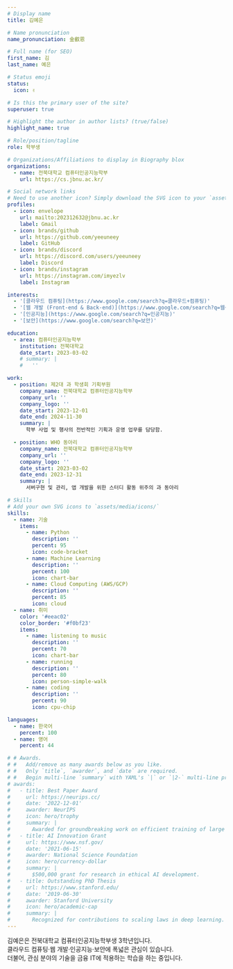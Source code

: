 ```yaml
---
# Display name
title: 김예은

# Name pronunciation
name_pronunciation: 金叡恩

# Full name (for SEO)
first_name: 김
last_name: 예은

# Status emoji
status:
  icon: ✌️

# Is this the primary user of the site?
superuser: true

# Highlight the author in author lists? (true/false)
highlight_name: true

# Role/position/tagline
role: 학부생

# Organizations/Affiliations to display in Biography blox
organizations:
  - name: 전북대학교 컴퓨터인공지능학부
    url: https://cs.jbnu.ac.kr/

# Social network links
# Need to use another icon? Simply download the SVG icon to your `assets/media/icons/` folder.
profiles:
  - icon: envelope
    url: mailto:202312632@jbnu.ac.kr
    label: Gmail
  - icon: brands/github
    url: https://github.com/yeeuneey
    label: GitHub
  - icon: brands/discord
    url: https://discord.com/users/yeeuneey
    label: Discord
  - icon: brands/instagram
    url: https://instagram.com/imyezlv
    label: Instagram

interests:
  - '[클라우드 컴퓨팅](https://www.google.com/search?q=클라우드+컴퓨팅)'
  - '[웹 개발 (Front-end & Back-end)](https://www.google.com/search?q=웹+개발+Front-end+Back-end)'
  - '[인공지능](https://www.google.com/search?q=인공지능)'
  - '[보안](https://www.google.com/search?q=보안)'

education:
  - area: 컴퓨터인공지능학부
    institution: 전북대학교
    date_start: 2023-03-02
    # summary: |
    #   ''

work:
  - position: 제2대 과 학생회 기획부원
    company_name: 전북대학교 컴퓨터인공지능학부
    company_url: ''
    company_logo: ''
    date_start: 2023-12-01
    date_end: 2024-11-30
    summary: |
      학부 사업 및 행사의 전반적인 기획과 운영 업무를 담당함.

  - position: WHO 동아리
    company_name: 전북대학교 컴퓨터인공지능학부
    company_url: ''
    company_logo: ''
    date_start: 2023-03-02
    date_end: 2023-12-31
    summary: |
      서버구현 및 관리, 앱 개발을 위한 스터디 활동 위주의 과 동아리

# Skills
# Add your own SVG icons to `assets/media/icons/`
skills:
  - name: 기술
    items:
      - name: Python
        description: ''
        percent: 95
        icon: code-bracket
      - name: Machine Learning
        description: ''
        percent: 100
        icon: chart-bar
      - name: Cloud Computing (AWS/GCP)
        description: ''
        percent: 85
        icon: cloud
  - name: 취미
    color: '#eeac02'
    color_border: '#f0bf23'
    items:
      - name: listening to music
        description: ''
        percent: 70
        icon: chart-bar
      - name: running
        description: ''
        percent: 80
        icon: person-simple-walk
      - name: coding
        description: ''
        percent: 90
        icon: cpu-chip

languages:
  - name: 한국어
    percent: 100
  - name: 영어
    percent: 44

# # Awards.
# #   Add/remove as many awards below as you like.
# #   Only `title`, `awarder`, and `date` are required.
# #   Begin multi-line `summary` with YAML's `|` or `|2-` multi-line prefix and indent 2 spaces below.
# awards:
#   - title: Best Paper Award
#     url: https://neurips.cc/
#     date: '2022-12-01'
#     awarder: NeurIPS
#     icon: hero/trophy
#     summary: |
#       Awarded for groundbreaking work on efficient training of large models.
#   - title: AI Innovation Grant
#     url: https://www.nsf.gov/
#     date: '2021-06-15'
#     awarder: National Science Foundation
#     icon: hero/currency-dollar
#     summary: |
#       $500,000 grant for research in ethical AI development.
#   - title: Outstanding PhD Thesis
#     url: https://www.stanford.edu/
#     date: '2019-06-30'
#     awarder: Stanford University
#     icon: hero/academic-cap
#     summary: |
#       Recognized for contributions to scaling laws in deep learning.
---
```


김예은은 전북대학교 컴퓨터인공지능학부생 3학년입니다. <br>
클라우드 컴퓨팅·웹 개발·인공지능·보안에 폭넓은 관심이 있습니다. <br>
더불어, 관심 분야의 기술을 금융 IT에 적용하는 학습을 하는 중입니다. <br>